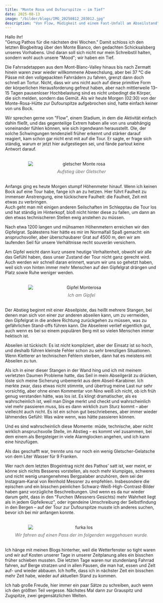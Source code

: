 ```yaml
---
title: "Monte Rosa und Dufourspitze – im Tief"
date: 2025-08-13
image: "/bilder/blogs/IMG_20250812_203012.jpg"
description: "Von Flow, Müdigkeit und einem Fast-Unfall am Abseilstand"
---
```


Hallo ihr!  
"Genug Pathos für die nächsten drei Wochen." Damit schloss ich den letzten Blogbeitrag über den Monte Bianco, den gedachten Schicksalsberg unseres Vorhabens. Und daran soll sich nicht nur mein Schreibstil halten, sondern wohl auch unsere "Mood"; wir haben ein Tief.  

Die Fahrradetappen aus dem Mont-Blanc-Valley hinaus bis nach Zermatt hinein waren zwar wieder willkommene Abwechslung, aber bei 37 °C die Pässe mit den vollgepackten Fahrrädern zu fahren, grenzt dann doch schnell an Tortur. Nicht, dass wir uns nicht auch auf diese primitive Form der körperlichen Herausforderung gefreut haben, aber nach mittlerweile 13–15 Tagen pausenloser Hochbelastung sind es nicht unbedingt die Körper, die sich melden, sondern das Gemüt. Als wir heute Morgen (02:30) von der Monte-Rosa-Hütte zur Dufourspitze aufgebrochen sind, hatte einfach keiner von uns Bock.  

Wir sprechen gerne von "Flow", einem Stadium, in dem die Aktivität einfach dahin fließt, und das gegenteilige Extrem haben alle von uns unabhängig voneinander fühlen können, wie sich irgendwann herausstellt. Ole, der solche Schwingungen tendenziell früher erkennt und stärker darauf reagiert, kam schon gar nicht erst mit auf die Tour. Er sagte, er frage sich ständig, warum er jetzt hier aufgestiegen sei, und fände partout keine Antwort darauf.  

<figure style="margin: 2rem 0; text-align: center;">
  <img src="/bilder/blogs/IMG_20250813_055527.jpg" alt="gletscher Monte rosa" style="display: block; margin: 0 auto; max-width: 70%; height: auto;" />
  <figcaption style="font-size: 0.9rem; color: #666; font-style: italic; margin-top: 0.5rem;">Aufstieg über Gletscher
  </figcaption>
</figure>

Anfangs ging es heute Morgen stumpf Höhenmeter hinauf. Wenn ich keinen Bock auf eine Tour habe, fange ich an zu hetzen. Hier führt Faulheit zu immenser Anstrengung, eine tückischere Faulheit: die Faulheit, Zeit mit etwas zu verbringen.  
Auch geht man mit einigen anderen Seilschaften im Schlepptau die Tour los und hat ständig im Hinterkopf, bloß nicht hinter diese zu fallen, um dann an den etwas technischeren Stellen ewig anstehen zu müssen.  

Nach etwa 1200 langen und mühsamen Höhenmetern erreichen wir den Gipfelgrat. Spätestens hier hätte es mir im Normalfall Spaß gemacht: ein anspruchsvoller, aber überschaubarer Grat auf 4500 m, den wir am laufenden Seil für unsere Verhältnisse recht souverän versichern.  

Am Gipfel weicht dann kurz unsere heutige Verhaltenheit, obwohl wir alle das Gefühl haben, dass unser Zustand der Tour nicht ganz gerecht wird. Auch werden wir schnell daran erinnert, warum wir uns so gehetzt haben, weil sich von hinten immer mehr Menschen auf den Gipfelgrat drängen und Platz sowie Ruhe weniger werden.  

<figure style="margin: 2rem 0; text-align: center;">
  <img src="/bilder/blogs/IMG_20250813_074302.jpg" alt="Gipfel Monterosa" style="display: block; margin: 0 auto; max-width: 70%; height: auto;" />
  <figcaption style="font-size: 0.9rem; color: #666; font-style: italic; margin-top: 0.5rem;">Ich am Gipfel
  </figcaption>
</figure>

Der Abstieg beginnt mit einer Abseilpiste, das heißt mehrere Stangen, bei denen man sich von einer zur anderen abseilen kann, um zu vermeiden, den Gipfelgrat in die andere Richtung zurückgehen zu müssen, was zu gefährlichen Stand-offs führen kann. Die Abseilerei verlief eigentlich gut, auch wenn es bei so einem populären Berg mit so vielen Menschen immer hektisch ist.  

Abseilen ist tückisch: Es ist nicht kompliziert, aber der Einsatz ist so hoch, und deshalb führen kleinste Fehler schon zu sehr brenzligen Situationen. Wenn Kletterer an technischen Fehlern sterben, dann hat es meistens mit Abseilen zu tun.  

Als ich in einer dieser Stangen in der Wand hing und ich mit meinem verletzten Daumen Probleme hatte, das Seil in mein Abseilgerät zu drücken, löste sich meine Sicherung unbemerkt aus dem Abseil-Karabiner. Ich merkte zwar, dass etwas nicht stimmte, und übertrug meine Last nur sehr vorsichtig, aber ohne einen Kommentar von Nino weiß ich nicht, ob ich früh genug verstanden hätte, was los ist. Es klingt dramatischer, als es wahrscheinlich ist, weil man Dinge merkt und checkt und wahrscheinlich viel mehr passieren muss, bis es dann wirklich zum Sturz kommt – aber vielleicht auch nicht. Es ist ein schon gut beschriebenes, aber immer wieder lähmendes Gefühl: Was wäre wenn, was hätte passieren können.  

Und es sind wahrscheinlich diese Momente: müde, technische, aber nicht wirklich anspruchsvolle Stelle, im Abstieg – es kommt viel zusammen, bei dem einem als Bergsteiger:in viele Alarmglocken angehen, und ich kann eine hinzufügen.  

Als das geschafft war, trennte uns nur noch ein wenig Gletscher-Gelatsche von dem Liter Wasser für 9 Franken.  

Wer nach dem letzten Blogeintrag nicht des Pathos’ satt ist, wer meint, er könne sich nichts Besseres vorstellen, als noch mehr klumpiges, schweres und nicht wenig unangenehmes Bergpalaber anzuhören, dem sei der Instagram-Kanal von Reinhold Messner zu empfehlen. Insbesondere die epischen und ein bisschen peinlichen Schwarz-Weiß-High-Contrast-Bilder haben ganz vorzügliche Beschreibungen. Und wenn es da nur wieder darum geht, dass in den "Furchen (Messners Gesichts) mehr Wahrheit liegt als in jedem Gipfelkreuz", oder irgendeine Umschreibung der Selbstfindung in den Bergen – auf der Tour zur Dufourspitze musste ich anderes suchen, bevor ich bei mir anfangen konnte.  

<figure style="margin: 2rem 0; text-align: center;">
  <img src="/bilder/blogs/IMG_20250815_114744.jpg" alt="furka los" style="display: block; margin: 0 auto; max-width: 70%; height: auto;" />
  <figcaption style="font-size: 0.9rem; color: #666; font-style: italic; margin-top: 0.5rem;">Wir fahren auf einen Pass der im folgenden weggehauen wurde. 
  </figcaption>
</figure>

Ich hänge mit meinen Blogs hinterher, weil die Wetterfenster so tight waren und wir auf Kosten unserer Tage in unserer Zeitplanung alles ein bisschen früher schieben mussten. Die letzten Tage waren nur stundenlang Fahrrad fahren, auf Berge stratzen und in allen Pausen, die man hat, essen und Zelt auf- und wieder abbauen. Ich hoffe, dass ich in nächster Zeit ein bisschen mehr Zeit habe, wieder auf aktuellen Stand zu kommen.  

Ich hab große Freude, hier immer ein paar Sätze zu schreiben, auch wenn ich den größten Teil vergesse. Nächstes Mal dann zur Grauspitz und Zugspitze, zwei gegensätzlichen Welten.
